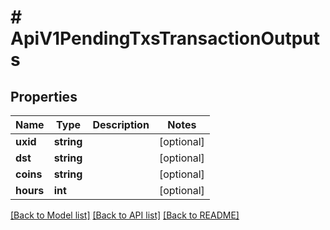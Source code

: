 # # ApiV1PendingTxsTransactionOutputs

## Properties

Name | Type | Description | Notes
------------ | ------------- | ------------- | -------------
**uxid** | **string** |  | [optional] 
**dst** | **string** |  | [optional] 
**coins** | **string** |  | [optional] 
**hours** | **int** |  | [optional] 

[[Back to Model list]](../../README.md#documentation-for-models) [[Back to API list]](../../README.md#documentation-for-api-endpoints) [[Back to README]](../../README.md)


